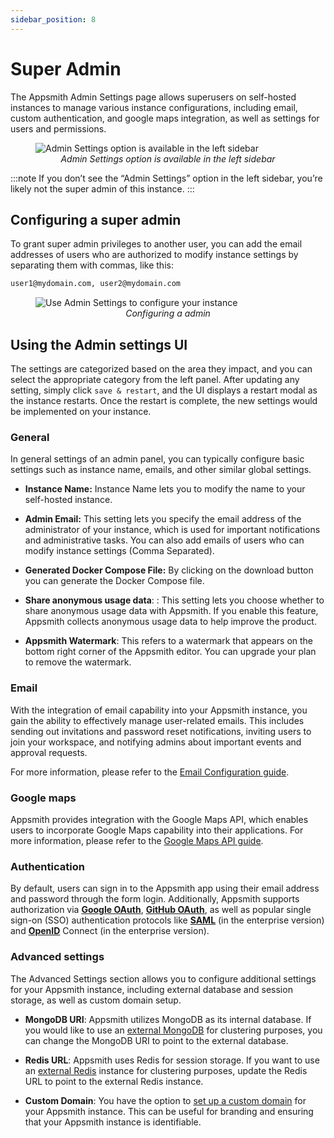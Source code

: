```yaml
---
sidebar_position: 8
---
```

# Super Admin


The Appsmith Admin Settings page allows superusers on self-hosted instances to manage various instance configurations, including email, custom authentication, and google maps integration, as well as settings for users and permissions.


<figure>
  <img src="/img/admin-super.png" style= {{width:"700px", height:"auto"}} alt="Admin Settings option is available in the left sidebar"/>
  <figcaption align = "center"><i>Admin Settings option is available in the left sidebar</i></figcaption>
</figure>

:::note
If you don’t see the “Admin Settings” option in the left sidebar, you’re likely not the super admin of this instance. 
:::


## Configuring a super admin

To grant super admin privileges to another user, you can add the email addresses of users who are authorized to modify instance settings by separating them with commas, like this:

```sql
user1@mydomain.com, user2@mydomain.com
```


<figure>
  <img src="/img/super-admin.gif" style= {{width:"700px", height:"auto"}} alt="Use Admin Settings to configure your instance"/>
  <figcaption align = "center"><i>Configuring a admin</i></figcaption>
</figure>




## Using the Admin settings UI

The settings are categorized based on the area they impact, and you can select the appropriate category from the left panel. After updating any setting, simply click `save & restart`, and the UI displays a restart modal as the instance restarts. Once the restart is complete, the new settings would be implemented on your instance.


### General

In general settings of an admin panel, you can typically configure basic settings such as instance name, emails, and other similar global settings.


* **Instance Name:** Instance Name lets you to modify the name to your self-hosted instance.

* **Admin Email:** This setting lets you specify the email address of the administrator of your instance, which is used for important notifications and administrative tasks. You can also add emails of users who can modify instance settings (Comma Separated). 

* **Generated Docker Compose File:** By clicking on the download button you can generate the Docker Compose file. 

* **Share anonymous usage data**: : This setting lets you choose whether to share anonymous usage data with Appsmith. If you enable this feature, Appsmith collects anonymous usage data to help improve the product.

* **Appsmith Watermark**: This refers to a watermark that appears on the bottom right corner of the Appsmith editor. You can upgrade your plan to remove the watermark.

### Email

With the integration of email capability into your Appsmith instance, you gain the ability to effectively manage user-related emails. This includes sending out invitations and password reset notifications, inviting users to join your workspace, and notifying admins about important events and approval requests.

For more information, please refer to the [Email Configuration guide](/getting-started/setup/instance-configuration/email).




### Google maps

Appsmith provides integration with the Google Maps API, which enables users to incorporate Google Maps capability into their applications. For more information, please refer to the [Google Maps API guide](/getting-started/setup/instance-configuration/email).




### Authentication
By default, users can sign in to the Appsmith app using their email address and password through the form login. Additionally, Appsmith supports authorization via [**Google OAuth**](/getting-started/setup/instance-configuration/authentication/google-login), [**GitHub OAuth**](/getting-started/setup/instance-configuration/authentication/github-login), as well as popular single sign-on (SSO) authentication protocols like [**SAML**](/getting-started/setup/instance-configuration/authentication/security-assertion-markup-language-saml) (in the enterprise version) and [**OpenID**](/getting-started/setup/instance-configuration/authentication/openid-connect-oidc) Connect (in the enterprise version).


### Advanced settings
The Advanced Settings section allows you to configure additional settings for your Appsmith instance, including external database and session storage, as well as custom domain setup.

* **MongoDB URI**: Appsmith utilizes MongoDB as its internal database. If you would like to use an [external MongoDB](/getting-started/setup/instance-configuration/custom-mongodb-redis) for clustering purposes, you can change the MongoDB URI to point to the external database.

* **Redis URL**: Appsmith uses Redis for session storage. If you want to use an [external Redis](/getting-started/setup/instance-configuration/custom-mongodb-redis) instance for clustering purposes, update the Redis URL to point to the external Redis instance.

* **Custom Domain**: You have the option to [set up a custom domain](/getting-started/setup/instance-configuration/custom-domain) for your Appsmith instance. This can be useful for branding and ensuring that your Appsmith instance is identifiable.
